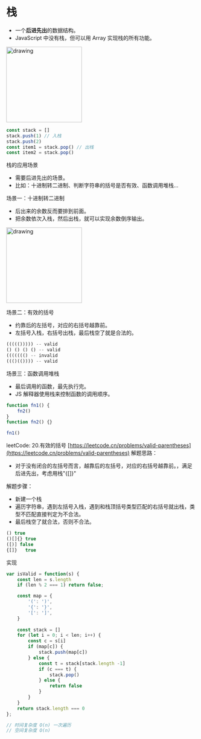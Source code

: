 # 栈

- 一个**后进先出**的数据结构。
- JavaScript 中没有栈，但可以用 Array 实现栈的所有功能。

<!-- ![An image](/alg/stack/1.png ) -->

<img src="http://cdn.wangtongmeng.com/202308202100456.png" alt="drawing" width="200"/>

```javascript
const stack = []
stack.push(1) // 入栈
stack.push(2)
const item1 = stack.pop() // 出栈
const item2 = stack.pop()
```

栈的应用场景

- 需要后进先出的场景。
- 比如：十进制转二进制、判断字符串的括号是否有效、函数调用堆栈...

场景一：十进制转二进制

- 后出来的余数反而要排到前面。
- 把余数依次入栈，然后出栈，就可以实现余数倒序输出。

<img src="http://cdn.wangtongmeng.com/202308202100884.png" alt="drawing" width="200"/>

场景二：有效的括号

- 约靠后的左括号，对应的右括号越靠前。
- 左括号入栈，右括号出栈，最后栈空了就是合法的。

```javascript
((((())))) -- valid
() () () () -- valid
((((((() -- invalid
((()(()))) -- valid
```

场景三：函数调用堆栈

- 最后调用的函数，最先执行完。
- JS 解释器使用栈来控制函数的调用顺序。

```javascript
function fn1() {
	fn2()
} 
function fn2() {}

fn1()
```

leetCode: 20.有效的括号 [https://leetcode.cn/problems/valid-parentheses](https://leetcode.cn/problems/valid-parentheses)
解题思路：

- 对于没有闭合的左括号而言，越靠后的左括号，对应的右括号越靠前。，满足后进先出，考虑用栈"{[]}"

解题步骤：

- 新建一个栈
- 遍历字符串，遇到左括号入栈，遇到和栈顶括号类型匹配的右括号就出栈，类型不匹配直接判定为不合法。
- 最后栈空了就合法，否则不合法。

```javascript
() true
()[]{} true
([)] false
{[]}   true
```

实现

```javascript
var isValid = function(s) {
    const len = s.length
    if (len % 2 === 1) return false;

    const map = {
        '(': ')',
        '{': '}',
        '[': ']',
    }
  
    const stack = []
    for (let i = 0; i < len; i++) {
        const c = s[i]
        if (map[c]) {
            stack.push(map[c])
        } else {
            const t = stack[stack.length -1]
            if (c === t) {
                stack.pop()
            } else {
                return false
            }
        }
    }
    return stack.length === 0
};

// 时间复杂度 O(n) 一次遍历
// 空间复杂度 O(n)
```
